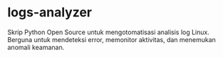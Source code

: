 # logs-analyzer
Skrip Python Open Source untuk mengotomatisasi analisis log Linux. Berguna untuk mendeteksi error, memonitor aktivitas, dan menemukan anomali keamanan.
